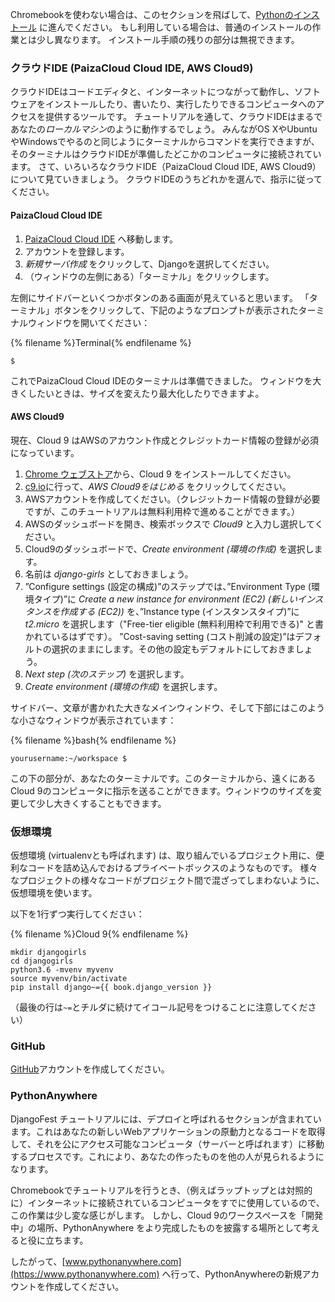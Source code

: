 Chromebookを使わない場合は、このセクションを飛ばして、[Pythonのインストール](http://tutorial.djangogirls.org/en/installation/#install-python) に進んでください。 もし利用している場合は、普通のインストールの作業とは少し異なります。 インストール手順の残りの部分は無視できます。

### クラウドIDE (PaizaCloud Cloud IDE, AWS Cloud9)

クラウドIDEはコードエディタと、インターネットにつながって動作し、ソフトウェアをインストールしたり、書いたり、実行したりできるコンピュータへのアクセスを提供するツールです。 チュートリアルを通して、クラウドIDEはまるであなたの*ローカルマシン*のように動作するでしょう。 みんながOS XやUbuntuやWindowsでやるのと同じようにターミナルからコマンドを実行できますが、そのターミナルはクラウドIDEが準備したどこかのコンピュータに接続されています。 さて、いろいろなクラウドIDE（PaizaCloud Cloud IDE, AWS Cloud9）について見ていきましょう。 クラウドIDEのうちどれかを選んで、指示に従ってください。

#### PaizaCloud Cloud IDE

1. [PaizaCloud Cloud IDE](https://paiza.cloud/) へ移動します。
2. アカウントを登録します。
3. *新規サーバ作成* をクリックして、Djangoを選択してください。
4. （ウィンドウの左側にある）「ターミナル」をクリックします。

左側にサイドバーといくつかボタンのある画面が見えていると思います。 「ターミナル」ボタンをクリックして、下記のようなプロンプトが表示されたターミナルウィンドウを開いてください：

{% filename %}Terminal{% endfilename %}

    $
    

これでPaizaCloud Cloud IDEのターミナルは準備できました。 ウィンドウを大きくしたいときは、サイズを変えたり最大化したりできますよ。

#### AWS Cloud9

現在、Cloud 9 はAWSのアカウント作成とクレジットカード情報の登録が必須になっています。

1. [Chrome ウェブストア](https://chrome.google.com/webstore/detail/cloud9/nbdmccoknlfggadpfkmcpnamfnbkmkcp)から、Cloud 9 をインストールしてください。
2. [c9.io](https://c9.io)に行って、*AWS Cloud9をはじめる* をクリックしてください。
3. AWSアカウントを作成してください。（クレジットカード情報の登録が必要ですが、このチュートリアルは無料利用枠で進めることができます。）
4. AWSのダッシュボードを開き、検索ボックスで *Cloud9* と入力し選択してください。
5. Cloud9のダッシュボードで、*Create environment (環境の作成)* を選択します。
6. 名前は *django-girls* としておきましょう。
7. ”Configure settings (設定の構成)”のステップでは、”Environment Type (環境タイプ)”に *Create a new instance for environment (EC2) (新しいインスタンスを作成する (EC2))* を、”Instance type (インスタンスタイプ)”に *t2.micro* を選択します（"Free-tier eligible (無料利用枠で利用できる)" と書かれているはずです）。 ”Cost-saving setting (コスト削減の設定)”はデフォルトの選択のままにします。その他の設定もデフォルトにしておきましょう。
8. *Next step (次のステップ)* を選択します。
9. *Create environment (環境の作成)* を選択します。

サイドバー、文章が書かれた大きなメインウィンドウ、そして下部にはこのような小さなウィンドウが表示されています：

{% filename %}bash{% endfilename %}

    yourusername:~/workspace $
    

この下の部分が、あなたのターミナルです。このターミナルから、遠くにあるCloud 9のコンピュータに指示を送ることができます。ウィンドウのサイズを変更して少し大きくすることもできます。

### 仮想環境

仮想環境 (virtualenvとも呼ばれます) は、取り組んでいるプロジェクト用に、便利なコードを詰め込んでおけるプライベートボックスのようなものです。 様々なプロジェクトの様々なコードがプロジェクト間で混ざってしまわないように、仮想環境を使います。

以下を1行ずつ実行してください：

{% filename %}Cloud 9{% endfilename %}

    mkdir djangogirls
    cd djangogirls
    python3.6 -mvenv myvenv
    source myvenv/bin/activate
    pip install django~={{ book.django_version }}
    

（最後の行は`~=`とチルダに続けてイコール記号をつけることに注意してください）

### GitHub

[GitHub](https://github.com)アカウントを作成してください。

### PythonAnywhere

DjangoFest チュートリアルには、デプロイと呼ばれるセクションが含まれています。これはあなたの新しいWebアプリケーションの原動力となるコードを取得して、それを公にアクセス可能なコンピュータ（サーバーと呼ばれます）に移動するプロセスです。これにより、あなたの作ったものを他の人が見られるようになります。

Chromebookでチュートリアルを行うとき、（例えばラップトップとは対照的に）インターネットに接続されているコンピュータをすでに使用しているので、この作業は少し変な感じがします。 しかし、Cloud 9のワークスペースを「開発中」の場所、PythonAnywhere をより完成したものを披露する場所として考えると役に立ちます。

したがって、[www.pythonanywhere.com](https://www.pythonanywhere.com) へ行って、PythonAnywhereの新規アカウントを作成してください。